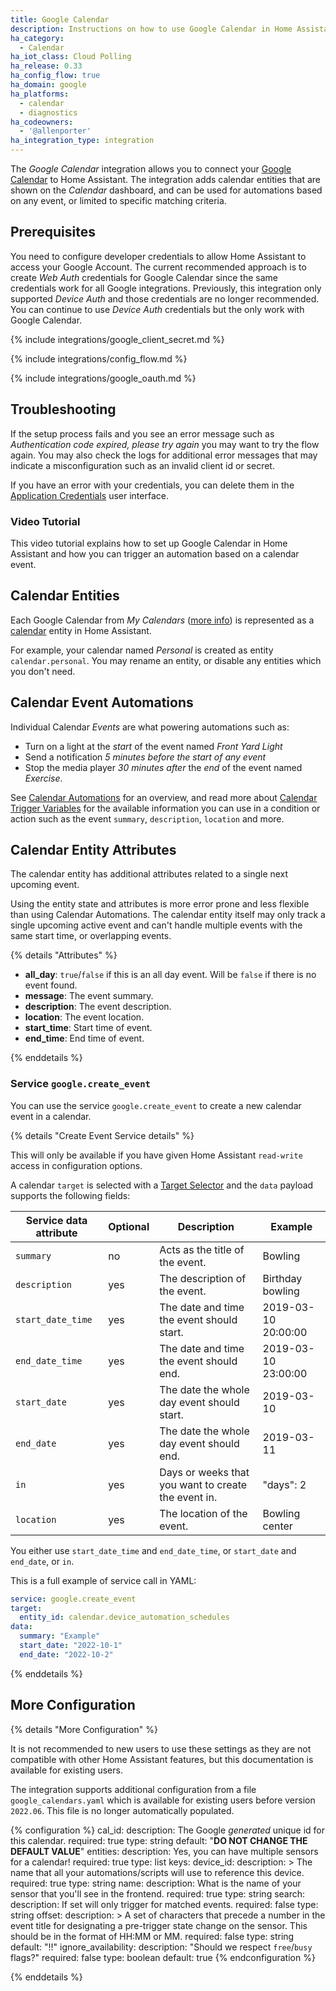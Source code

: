 ```yaml
---
title: Google Calendar
description: Instructions on how to use Google Calendar in Home Assistant.
ha_category:
  - Calendar
ha_iot_class: Cloud Polling
ha_release: 0.33
ha_config_flow: true
ha_domain: google
ha_platforms:
  - calendar
  - diagnostics
ha_codeowners:
  - '@allenporter'
ha_integration_type: integration
---
```


The *Google Calendar* integration allows you to connect your [Google Calendar](https://calendar.google.com) to Home Assistant. The integration adds calendar entities that are shown on the *Calendar* dashboard, and can be used for automations based on any event, or limited to specific matching criteria.

## Prerequisites

You need to configure developer credentials to allow Home Assistant to access your Google Account. The current recommended approach is to create *Web Auth* credentials for Google Calendar since
the same credentials work for all Google integrations. Previously, this integration only supported
*Device Auth* and those credentials are no longer recommended. You can continue to use *Device Auth*
credentials but the only work with Google Calendar.

{% include integrations/google_client_secret.md %}

{% include integrations/config_flow.md %}

{% include integrations/google_oauth.md %}

## Troubleshooting

If the setup process fails and you see an error message such as *Authentication code expired, please try again* you may want to try the flow again. You may also check the logs for additional error messages that may indicate a misconfiguration such as an invalid client id or secret.

If you have an error with your credentials, you can delete them in the [Application Credentials](/integrations/application_credentials/) user interface.

### Video Tutorial
This video tutorial explains how to set up Google Calendar in Home Assistant and how you can trigger an automation based on a calendar event.

<lite-youtube videoid="r2WbpxKDOD4" videotitle="How To Use Calendar Events in Home Assistant - Tutorial" posterquality="maxresdefault"></lite-youtube>

## Calendar Entities

Each Google Calendar from *My Calendars* ([more info](https://support.google.com/calendar/answer/37095)) is represented as a [calendar](/integrations/calendar) entity in Home Assistant.

For example, your calendar named *Personal* is created as entity `calendar.personal`. You may rename an entity, or disable any entities which you don't need.

## Calendar Event Automations

Individual Calendar *Events* are what powering automations such as:

- Turn on a light at the *start* of the event named *Front Yard Light*
- Send a notification *5 minutes before the start of any event*
- Stop the media player *30 minutes after* the *end* of the event named *Exercise*.

See [Calendar Automations](/integrations/calendar#automation) for an overview, and read more about [Calendar Trigger Variables](/docs/automation/templating/#calendar) for the available information you can use in a condition or action such as the event `summary`, `description`, `location` and more.

## Calendar Entity Attributes

The calendar entity has additional attributes related to a single next upcoming event.

<div class='note'>

Using the entity state and attributes is more error prone and less flexible than using Calendar Automations. The calendar entity itself may only track a single upcoming active event and can't handle multiple events with the same start time, or overlapping events.

</div>


{% details "Attributes" %}

- **all_day**: `true`/`false` if this is an all day event. Will be `false` if there is no event found.
- **message**: The event summary.
- **description**: The event description.
- **location**: The event location.
- **start_time**: Start time of event.
- **end_time**: End time of event.

{% enddetails %}

### Service `google.create_event`

You can use the service `google.create_event` to create a new calendar event in a calendar.

{% details "Create Event Service details" %}

<div class='note'>

This will only be available if you have given Home Assistant `read-write` access in configuration options.

</div>

A calendar `target` is selected with a [Target Selector](/docs/blueprint/selectors/#target-selector) and the `data` payload supports the following fields:

| Service data attribute | Optional | Description                                         | Example             |
| ---------------------- | -------- | --------------------------------------------------- | ------------------- |
| `summary`              | no       | Acts as the title of the event.                     | Bowling             |
| `description`          | yes      | The description of the event.                       | Birthday bowling    |
| `start_date_time`      | yes      | The date and time the event should start.           | 2019-03-10 20:00:00 |
| `end_date_time`        | yes      | The date and time the event should end.             | 2019-03-10 23:00:00 |
| `start_date`           | yes      | The date the whole day event should start.          | 2019-03-10          |
| `end_date`             | yes      | The date the whole day event should end.            | 2019-03-11          |
| `in`                   | yes      | Days or weeks that you want to create the event in. | "days": 2           |
| `location`             | yes      | The location of the event.                          | Bowling center      |

<div class='note'>

You either use `start_date_time` and `end_date_time`, or `start_date` and `end_date`, or `in`.

</div>

This is a full example of service call in YAML:

```yaml
service: google.create_event
target:
  entity_id: calendar.device_automation_schedules
data:
  summary: "Example"
  start_date: "2022-10-1"
  end_date: "2022-10-2"
```

{% enddetails %}

## More Configuration


{% details "More Configuration" %}

<div class='note warning'>
It is not recommended to new users to use these settings as they are not
compatible with other Home Assistant features, but this documentation is available
for existing users.
</div>

The integration supports additional configuration from a file `google_calendars.yaml` which is available for existing users before version `2022.06`. This file is no longer automatically populated.

{% configuration %}
cal_id:
  description: The Google *generated* unique id for this calendar.
  required: true
  type: string
  default: "**DO NOT CHANGE THE DEFAULT VALUE**"
entities:
  description: Yes, you can have multiple sensors for a calendar!
  required: true
  type: list
  keys:
    device_id:
      description: >
        The name that all your automations/scripts
        will use to reference this device.
      required: true
      type: string
    name:
      description: What is the name of your sensor that you'll see in the frontend.
      required: true
      type: string
    search:
      description: If set will only trigger for matched events.
      required: false
      type: string
    offset:
      description: >
        A set of characters that precede a number in the event title
        for designating a pre-trigger state change on the sensor.
        This should be in the format of HH:MM or MM.
      required: false
      type: string
      default: "!!"
    ignore_availability:
      description: "Should we respect `free`/`busy` flags?"
      required: false
      type: boolean
      default: true
{% endconfiguration %}

{% enddetails %}
